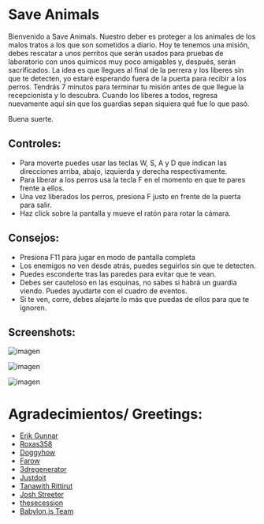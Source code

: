 # Save Animals

Bienvenido a Save Animals. Nuestro deber es proteger a los animales de los malos tratos a los que son sometidos a diario. Hoy te tenemos una misión, debes rescatar a unos perritos que serán usados para pruebas de laboratorio con unos químicos muy poco amigables y, después, serán sacrificados. La idea es que llegues al final de la perrera y los liberes sin que te detecten, yo estaré esperando fuera de la puerta para recibir a los perros. Tendrás 7 minutos para terminar tu misión antes de que llegue la recepcionista y lo descubra. Cuando los liberes a todos, regresa nuevamente aquí sin que los guardias sepan siquiera qué fue lo que pasó.

Buena suerte.

## Controles:

* Para moverte puedes usar las teclas W, S, A y D que indican las direcciones arriba, abajo, izquierda y derecha respectivamente.
* Para liberar a los perros usa la tecla F en el momento en que te pares frente a ellos.
* Una vez liberados los perros, presiona F justo en frente de la puerta para salir.
* Haz click sobre la pantalla y mueve el ratón para rotar la cámara.

## Consejos:

* Presiona F11 para jugar en modo de pantalla completa
* Los enemigos no ven desde atrás, puedes seguirlos sin que te detecten.
* Puedes esconderte tras las paredes para evitar que te vean.
* Debes ser cauteloso en las esquinas, no sabes si habrá un guardia viendo. Puedes ayudarte con el cuadro de eventos.
* Si te ven, corre, debes alejarte lo más que puedas de ellos para que te ignoren.

## Screenshots:
![imagen](https://github.com/jota0222/saveAnimalGame/assets/12126375/cbd691aa-5070-4923-b86f-a892a38a1399)

![imagen](https://github.com/jota0222/saveAnimalGame/assets/12126375/4992ac49-377e-444e-97a8-cb1af77f6372)

![imagen](https://github.com/jota0222/saveAnimalGame/assets/12126375/589976ba-adb9-474f-87eb-ca37d477314d)


# Agradecimientos/ Greetings:
* [Erik Gunnar](http://open3dmodel.com/download/metal-cage-3d-model_3314.html)
* [Roxas358](http://www.models-resource.com/playstation_2/kingdomhearts2/model/1327/)
* [Doggyhow](http://free3dmodelsarchive.com/3d-model?elesis-travelers-set-15531)
* [Farow](https://free3d.com/3d-model/wood-desk-93009.html)
* [3dregenerator](http://tf3dm.com/3d-model/office-chair-34612.html)
* [Justdoit](http://tf3dm.com/3d-model/window-29094.html)
* [Tanawith Rittirut](https://www.youtube.com/watch?v=7Yr-ocskMNc)
* [Josh Streeter](https://www.youtube.com/watch?v=yJxCdh1Ps48)
* [thesecession](https://www.youtube.com/watch?v=v7fohPA9fk0)
* [Babylon.js Team](http://babylonjs.com/)
